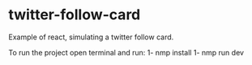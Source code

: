# twitter-follow-card
Example of react, simulating a twitter follow card.

To run the project open terminal and run: 
1- nmp install
1- nmp run dev
